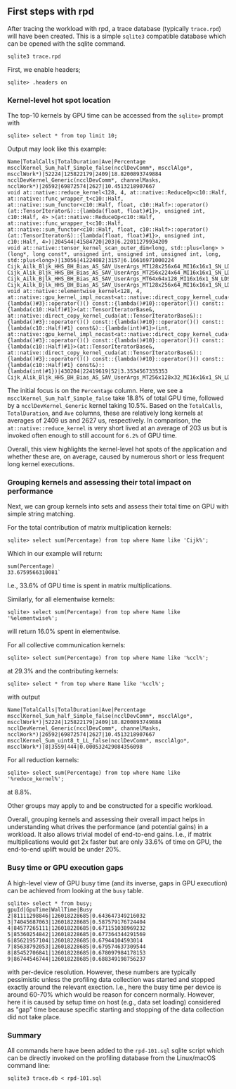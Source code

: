 ## First steps with rpd

After tracing the workload with rpd, a trace database (typically `trace.rpd`) will have been created. This is a simple `sqlite3` compatible database which can be opened with the sqlite command.

```
sqlite3 trace.rpd
```

First, we enable headers;
```
sqlite> .headers on
```

### Kernel-level hot spot location
The top-10 kernels by GPU time can be accessed from the `sqlite>` prompt with
```
sqlite> select * from top limit 10;
```

Output may look like this example:
```
Name|TotalCalls|TotalDuration|Ave|Percentage
mscclKernel_Sum_half_Simple_false(ncclDevComm*, mscclAlgo*, mscclWork*)|52224|125822179|2409|18.8200893749884
ncclDevKernel_Generic(ncclDevComm*, channelMasks, ncclWork*)|26592|69872574|2627|10.4513218907667
void at::native::reduce_kernel<128, 4, at::native::ReduceOp<c10::Half, at::native::func_wrapper_t<c10::Half, at::native::sum_functor<c10::Half, float, c10::Half>::operator()(at::TensorIterator&)::{lambda(float, float)#1}>, unsigned int, c10::Half, 4> >(at::native::ReduceOp<c10::Half, at::native::func_wrapper_t<c10::Half, at::native::sum_functor<c10::Half, float, c10::Half>::operator()(at::TensorIterator&)::{lambda(float, float)#1}>, unsigned int, c10::Half, 4>)|204544|41584720|203|6.22011279934209
void at::native::tensor_kernel_scan_outer_dim<long, std::plus<long> >(long*, long const*, unsigned int, unsigned int, unsigned int, long, std::plus<long>)|13056|41224082|3157|6.16616971000224
Cijk_Ailk_Bljk_HHS_BH_Bias_AS_SAV_UserArgs_MT128x256x64_MI16x16x1_SN_LDSB1_AFC1_AFEM1_AFEM1_ASEM1_CLR1_CADS0_EPS0_GRVWA8_GRVWB8_GSUAMB_IU1_K1_LBSPPA2048_LBSPPB128_LBSPPM0_LPA0_LPB16_LPM0_LRVW8_LWPMn1_MIAV0_MIWT4_8_MO40_NTn1_NTA0_NTB0_NTC0_NTD0_NEPBS0_NLCA1_NLCB1_ONLL1_PGR2_PLR1_PKA1_SIA3_SS1_SPO0_SRVW0_SSO0_SVW4_TLDS1_USFGROn1_VWA4_VWB1_WSGRA0_WSGRB0_WG32_8_1_WGMXCC1|47416|31879774|672|4.76847732971161
Cijk_Alik_Bljk_HHS_BH_Bias_AS_SAV_UserArgs_MT256x224x64_MI16x16x1_SN_LDSB1_AFC1_AFEM1_AFEM1_ASEM1_CLR1_CADS0_EPS0_GRVWA4_GRVWB4_GSUAMB_IU1_K1_LBSPPA1024_LBSPPB128_LBSPPM0_LPA4_LPB4_LPM0_LRVW4_LWPMn1_MIAV0_MIWT8_7_MO40_NTn1_NTA0_NTB0_NTC0_NTD0_NEPBS16_NLCA1_NLCB1_ONLL1_PGR2_PLR1_PKA1_SIA3_SS1_SPO0_SRVW0_SSO0_SVW8_TLDS1_USFGROn1_VWA8_VWB1_WSGRA0_WSGRB0_WG32_8_1_WGMXCC1|17064|25540909|1496|3.82032955696057
Cijk_Ailk_Bjlk_HHS_BH_Bias_AS_SAV_UserArgs_MT64x64x128_MI16x16x1_SN_LDSB1_AFC1_AFEM1_AFEM1_ASEM1_CLR1_CADS0_EPS0_GRVWA8_GRVWB8_GSUAMB_IU1_K1_LBSPPA512_LBSPPB512_LBSPPM0_LPA32_LPB32_LPM0_LRVW4_LWPMn1_MIAV0_MIWT2_2_MO40_NTn1_NTA0_NTB0_NTC0_NTD0_NEPBS0_NLCA1_NLCB1_ONLL1_PGR2_PLR1_PKA1_SIA3_SS1_SPO0_SRVW0_SSO0_SVW2_TLDS0_USFGROn1_VWA2_VWB2_WSGRA0_WSGRB0_WG32_8_1_WGMXCC1|156672|25363119|161|3.79373637262398
Cijk_Ailk_Bjlk_HHS_BH_Bias_AS_SAV_UserArgs_MT128x256x64_MI16x16x1_SN_LDSB1_AFC1_AFEM1_AFEM1_ASEM1_CLR1_CADS0_EPS0_GRVWA8_GRVWB8_GSUAMB_IU1_K1_LBSPPA1024_LBSPPB2048_LBSPPM0_LPA0_LPB0_LPM0_LRVW4_LWPMn1_MIAV0_MIWT4_8_MO40_NTn1_NTA0_NTB0_NTC0_NTD0_NEPBS0_NLCA1_NLCB1_ONLL1_PGR2_PLR1_PKA1_SIA3_SS1_SPO0_SRVW0_SSO0_SVW4_TLDS0_USFGROn1_VWA4_VWB8_WSGRA0_WSGRB0_WG32_8_1_WGMXCC1|26124|25165450|963|3.76416970247375
void at::native::elementwise_kernel<128, 4, at::native::gpu_kernel_impl_nocast<at::native::direct_copy_kernel_cuda(at::TensorIteratorBase&)::{lambda()#3}::operator()() const::{lambda()#10}::operator()() const::{lambda(c10::Half)#1}>(at::TensorIteratorBase&, at::native::direct_copy_kernel_cuda(at::TensorIteratorBase&)::{lambda()#3}::operator()() const::{lambda()#10}::operator()() const::{lambda(c10::Half)#1} const&)::{lambda(int)#1}>(int, at::native::gpu_kernel_impl_nocast<at::native::direct_copy_kernel_cuda(at::TensorIteratorBase&)::{lambda()#3}::operator()() const::{lambda()#10}::operator()() const::{lambda(c10::Half)#1}>(at::TensorIteratorBase&, at::native::direct_copy_kernel_cuda(at::TensorIteratorBase&)::{lambda()#3}::operator()() const::{lambda()#10}::operator()() const::{lambda(c10::Half)#1} const&)::{lambda(int)#1})|430204|22419619|52|3.3534567335353
Cijk_Alik_Bljk_HHS_BH_Bias_AS_SAV_UserArgs_MT256x128x32_MI16x16x1_SN_LDSB1_AFC1_AFEM1_AFEM1_ASEM1_CLR1_CADS0_EPS0_GRVWA4_GRVWB4_GSUAMB_IU1_K1_LBSPPA512_LBSPPB128_LBSPPM0_LPA4_LPB4_LPM0_LRVW4_LWPMn1_MIAV0_MIWT8_4_MO40_NTn1_NTA0_NTB0_NTC0_NTD0_NEPBS16_NLCA1_NLCB1_ONLL1_PGR2_PLR1_PKA1_SIA3_SS1_SPO0_SRVW0_SSO0_SVW8_TLDS1_USFGROn1_VWA8_VWB1_WSGRA0_WSGRB0_WG32_8_1_WGMXCC1|124107|21138895|170|3.16189010316332
```

The initial focus is on the `Percentage` column. Here, we see a `mscclKernel_Sum_half_Simple_false` take 18.8% of total GPU time, followed by a `ncclDevKernel_Generic` kernel taking 10.5%. Based on the `TotalCalls`, `TotalDuration`, and `Ave` columns, these are relatively long kernels at averages of 2409 us and 2627 us, respectively. In comparison, the `at::native::reduce_kernel` is very short lived at an average of 203 us but is invoked often enough to still account for `6.2%` of GPU time.

Overall, this view highlights the kernel-level hot spots of the application and whether these are, on average, caused by numerous short or less frequent long kernel executions.

### Grouping kernels and assessing their total impact on performance
Next, we can group kernels into sets and assess their total time on GPU with simple string matching.

For the total contribution of matrix multiplication kernels:
```
sqlite> select sum(Percentage) from top where Name like 'Cijk%';
```
Which in our example will return:
```
sum(Percentage)
33.6759566310081`
```
I.e., 33.6% of GPU time is spent in matrix multiplications.

Similarly, for all elementwise kernels:
```
sqlite> select sum(Percentage) from top where Name like '%elementwise%';
```
will return 16.0% spent in elementwise.


For all collective communication kernels:
```
sqlite> select sum(Percentage) from top where Name like '%ccl%';
```
at 29.3% and the contributing kernels:
```
sqlite> select * from top where Name like '%ccl%';
```
with output
```
Name|TotalCalls|TotalDuration|Ave|Percentage
mscclKernel_Sum_half_Simple_false(ncclDevComm*, mscclAlgo*, mscclWork*)|52224|125822179|2409|18.8200893749884
ncclDevKernel_Generic(ncclDevComm*, channelMasks, ncclWork*)|26592|69872574|2627|10.4513218907667
mscclKernel_Sum_uint8_t_LL_false(ncclDevComm*, mscclAlgo*, mscclWork*)|8|3559|444|0.000532429084356098
```

For all reduction kernels:
```
sqlite> select sum(Percentage) from top where Name like '%reduce_kernel%';
```
at 8.8%.

Other groups may apply to and be constructed for a specific workload.

Overall, grouping kernels and assessing their overall impact helps in understanding what drives the performance (and potential gains) in a workload. It also allows trivial model of end-to-end gains. I.e., if matrix multiplications would get 2x faster but are only 33.6% of time on GPU, the end-to-end uplift would be under 20%. 

### Busy time or GPU execution gaps
A high-level view of GPU busy time (and its inverse, gaps in GPU execution) can be achieved from looking at the `busy` table.
```
sqlite> select * from busy;
gpuId|GpuTime|WallTime|Busy
2|81111298846|126018228685|0.643647349216032
3|74045687063|126018228685|0.587579176724404
4|84577265111|126018228685|0.671151038969232
5|85360254842|126018228685|0.677364344291569
6|85621957104|126018228685|0.67944104593014
7|85638792053|126018228685|0.679574637309544
8|85452706841|126018228685|0.678097984178153
9|86744546744|126018228685|0.688349198756237
```
with per-device resolution. However, these numbers are typically pessimistic unless the profiling data collection was started and stopped exactly around the relevant exection. I.e., here the busy time per device is around 60-70% which would be reason for concern normally. However, here it is caused by setup time on host (e.g., data set loading) considered as "gap" time because specific starting and stopping of the data collection did not take place.

### Summary
All commands here have been added to the `rpd-101.sql` sqlite script which can be directly invoked on the profiling database from the Linux/macOS command line:

```
sqlite3 trace.db < rpd-101.sql
```
